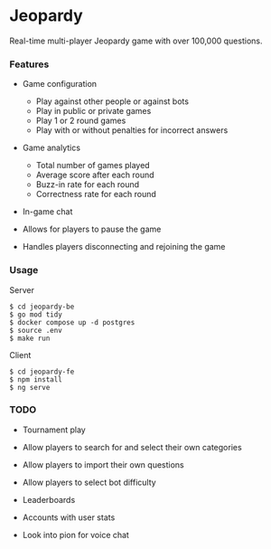 # Jeopardy

Real-time multi-player Jeopardy game with over 100,000 questions.

### Features

- Game configuration

  - Play against other people or against bots
  - Play in public or private games
  - Play 1 or 2 round games
  - Play with or without penalties for incorrect answers

- Game analytics

  - Total number of games played
  - Average score after each round
  - Buzz-in rate for each round
  - Correctness rate for each round

- In-game chat

- Allows for players to pause the game

- Handles players disconnecting and rejoining the game

### Usage

Server

```
$ cd jeopardy-be
$ go mod tidy
$ docker compose up -d postgres
$ source .env
$ make run
```

Client

```
$ cd jeopardy-fe
$ npm install
$ ng serve
```

### TODO

- Tournament play

- Allow players to search for and select their own categories

- Allow players to import their own questions

- Allow players to select bot difficulty

- Leaderboards

- Accounts with user stats

- Look into pion for voice chat
